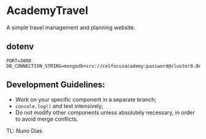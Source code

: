 # AcademyTravel
A simple travel management and planning website.

## dotenv
```
PORT=3000
DB_CONNECTION_STRING=mongodb+srv://celfocusacademy:password@cluster0.0eosqom.mongodb.net/
```
## Development Guidelines:
- Work on your specific component in a separate branch;
- `console.log()` and test intensively;
- Do not modify other components unless absolutely necessary, in order to avoid merge conflicts.

TL: Nuno Dias

